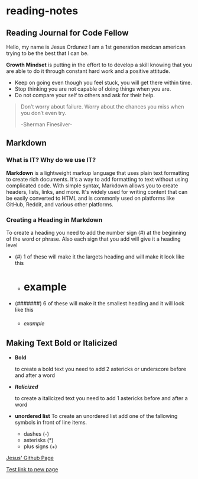 # reading-notes
## Reading Journal for Code Fellow
Hello, my name is Jesus Ordunez I am a 1st generation mexican american trying to be the best that I can be. 

**Growth Mindset** is putting in the effort to to develop a skill knowing that you are able to do it through constant hard work and a positive attitude.

- Keep on going even though you feel stuck, you will get there within time.
- Stop thinking you are not capable of doing things when you are.
- Do not compare your self to others and ask for their help. 

> Don’t worry about failure. Worry about the chances you miss when you don’t even try.
>
> -Sherman Finesilver-

## Markdown
### What is IT? Why do we use IT?
**Markdown** is a lightweight markup language that uses plain text formatting to create rich documents. It's a way to add formatting to text without using complicated code. With simple syntax, Markdown allows you to create headers, lists, links, and more. It's widely used for writing content that can be easily converted to HTML and is commonly used on platforms like GitHub, Reddit, and various other platforms.

### Creating a Heading in Markdown
To create a heading you need to add the number sign (#) at the beginning of the word or phrase. Also each sign that you add will give it a heading level

- (#) 1 of these will make it the largets heading and will make it look like this
  - # example
- (#######) 6 of these will make it the smallest heading and it will look like this
  - ###### example

## Making Text Bold or Italicized
- **Bold**

   to create a bold text you need to add 2 astericks or underscore before and after a word
- ***Italicized***

   to create a italicized text you need to add 1 astericks before and after a word

- **unordered list**
  To create an unordered list add one of the fallowing symbols in front of line items.
  - dashes (-) 
  * asterisks (*)
  + plus signs (+) 




[Jesus' Github Page](https://github.com/Jnez405)


[Test link to new page](/main/Test.md)
